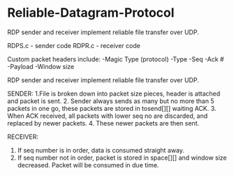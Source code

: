 # Reliable-Datagram-Protocol
RDP sender and receiver implement reliable file transfer over UDP.

RDPS.c - sender code
RDPR.c - receiver code

Custom packet headers include:
-Magic Type (protocol)
-Type
-Seq 
-Ack #
-Payload
-Window size

RDP sender and receiver implement reliable file transfer over UDP.

SENDER:
1.File is broken down into packet size pieces, header is attached and packet is sent.
2. Sender always sends as many but no more than 5 packets in one go, these packets are stored in tosend[][] waiting ACK.
3. When ACK received, all packets with lower seq no are discarded, and replaced by newer packets.
4. These newer packets are then sent.

RECEIVER:
1. If seq number is in order, data is consumed straight away.
2. If seq number not in order, packet is stored in space[][] and window size decreased. Packet will be consumed in due time.




